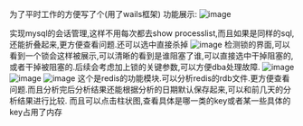 为了平时工作的方便写了个(用了wails框架)
功能展示:
![image](https://github.com/user-attachments/assets/5ec9afb4-0e5b-403a-b8e2-44d06f8f3741)

实现mysql的会话管理,这样不用每次都去show processlist,而且如果是同样的sql,还能折叠起来,更方便查看问题.还可以选中直接杀掉
![image](https://github.com/user-attachments/assets/38fe80b2-94a8-49e0-8734-f610f74ae55d)
检测锁的界面,可以看到一个锁会这样被展示,可以清晰的看到是谁阻塞了谁,可以直接选中干掉阻塞的,或者干掉被阻塞的.后续会考虑加上锁的关键参数,可以方便dba处理故障.
![image](https://github.com/user-attachments/assets/f35758c9-ebea-44de-84db-1b36efc8266b)
![image](https://github.com/user-attachments/assets/ba91c67c-8a9b-494f-94ce-136778942648)
![image](https://github.com/user-attachments/assets/5ada8d24-c5db-4bb7-8855-310187018b35)
这个是redis的功能模块.可以分析redis的rdb文件.更方便查看问题.而且分析完后分析结果还能根据分析的日期默认保存起来,可以和前几天的分析结果进行比较.
而且可以点击柱状图,查看具体是哪一类的key或者某一些具体的key占用了内存
